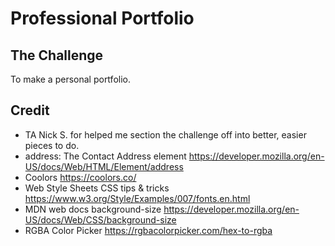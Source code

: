 # Professional Portfolio

## The Challenge

To make a personal portfolio.

## Credit
- TA Nick S. for helped me section the challenge off into better, easier pieces to do.
- address: The Contact Address element https://developer.mozilla.org/en-US/docs/Web/HTML/Element/address
- Coolors https://coolors.co/
- Web Style Sheets CSS tips & tricks https://www.w3.org/Style/Examples/007/fonts.en.html
- MDN web docs background-size https://developer.mozilla.org/en-US/docs/Web/CSS/background-size
- RGBA Color Picker https://rgbacolorpicker.com/hex-to-rgba